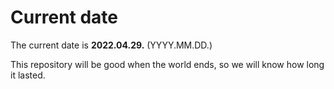 # Current date

The current date is **2022.04.29.** (YYYY.MM.DD.)

This repository will be good when the world ends, so we will know how long it lasted.